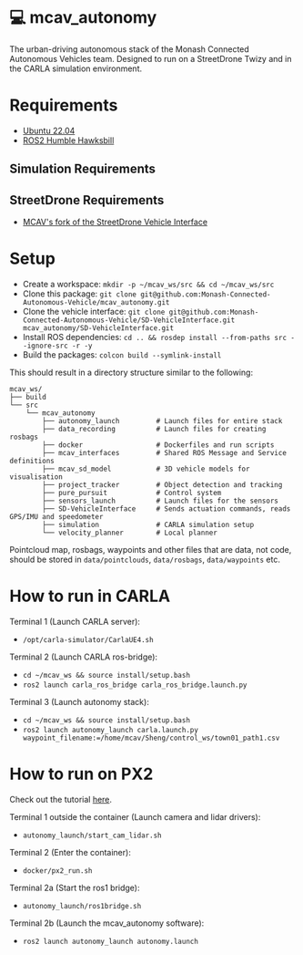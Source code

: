 # 💻 mcav_autonomy
The urban-driving autonomous stack of the Monash Connected Autonomous Vehicles team. Designed to run on a StreetDrone Twizy and in the CARLA simulation environment.

# Requirements
- [Ubuntu 22.04](https://ubuntu.com/download/desktop)
- [ROS2 Humble Hawksbill](https://docs.ros.org/en/humble/Installation.html)

## Simulation Requirements

## StreetDrone Requirements

- [MCAV's fork of the StreetDrone Vehicle Interface](https://github.com/Monash-Connected-Autonomous-Vehicle/SD-VehicleInterface)

# Setup
- Create a workspace: `mkdir -p ~/mcav_ws/src && cd ~/mcav_ws/src`
- Clone this package: `git clone git@github.com:Monash-Connected-Autonomous-Vehicle/mcav_autonomy.git`
- Clone the vehicle interface: `git clone git@github.com:Monash-Connected-Autonomous-Vehicle/SD-VehicleInterface.git mcav_autonomy/SD-VehicleInterface.git`
- Install ROS dependencies: `cd .. && rosdep install --from-paths src --ignore-src -r -y`
- Build the packages: `colcon build --symlink-install`

This should result in a directory structure similar to the following:
```
mcav_ws/                                                     
├── build
└── src
    └── mcav_autonomy
        ├── autonomy_launch         # Launch files for entire stack
        ├── data_recording          # Launch files for creating rosbags
        ├── docker                  # Dockerfiles and run scripts
        ├── mcav_interfaces         # Shared ROS Message and Service definitions
        ├── mcav_sd_model           # 3D vehicle models for visualisation
        ├── project_tracker         # Object detection and tracking
        ├── pure_pursuit            # Control system
        ├── sensors_launch          # Launch files for the sensors
        ├── SD-VehicleInterface     # Sends actuation commands, reads GPS/IMU and speedometer
        ├── simulation              # CARLA simulation setup
        └── velocity_planner        # Local planner
```

Pointcloud map, rosbags, waypoints and other files that are data, not code, should be stored in `data/pointclouds`, `data/rosbags`, `data/waypoints` etc.

# How to run in CARLA
Terminal 1 (Launch CARLA server):
- `/opt/carla-simulator/CarlaUE4.sh`

Terminal 2 (Launch CARLA ros-bridge):
- `cd ~/mcav_ws && source install/setup.bash`
- `ros2 launch carla_ros_bridge carla_ros_bridge.launch.py`

Terminal 3 (Launch autonomy stack):
- `cd ~/mcav_ws && source install/setup.bash`
- `ros2 launch autonomy_launch carla.launch.py waypoint_filename:=/home/mcav/Sheng/control_ws/town01_path1.csv`

# How to run on PX2
Check out the tutorial [here](https://www.notion.so/monashcav/ROS-ROS2-Bridge-Docker-on-the-PX2-b467b22b85444f27a47ded13b8968370). 

Terminal 1 outside the container (Launch camera and lidar drivers):
- `autonomy_launch/start_cam_lidar.sh`

Terminal 2 (Enter the container): 
- `docker/px2_run.sh`

Terminal 2a (Start the ros1 bridge):
- `autonomy_launch/ros1bridge.sh`

Terminal 2b (Launch the mcav_autonomy software):
- `ros2 launch autonomy_launch autonomy.launch`
